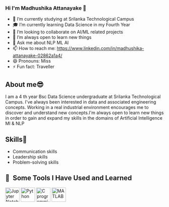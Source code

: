 ### Hi I'm Madhushika Attanayake 👋


                                                                                                               
- 🔭 I’m currently studying at Srilanka Technological Campus
- 🎓 I’m currently learning Data Science in my Fourth Year
- 👯 I’m looking to collaborate on AI/ML related projects
- 🤔 I’m always open to learn new things
- 💬 Ask me about NLP ML  AI
- 📫 How to reach me: https://www.linkedin.com/in/madhushika-attanayake-02862a1a4/
- 😄 Pronouns: Miss
- ⚡ Fun fact: Traveller

## About me😎

I am a 4 th year Bsc Data Science undergraduate at Srilanka Technological Campus. I've always been interested in data and associated engineering concepts. Working in a real industrial environment encourages me to discover and understand new concepts.I'm always open to learn new things in order to gain and expand my skills in the domains of Artificial Intelligence Ml & NLP

## Skills💪

- Communication skills
- Leadership skills
- Problem-solving skills

<h2> 🚀 &nbsp;Some Tools I Have Used and Learned</h2>
<p align="left">
<img src="https://cdn.jsdelivr.net/gh/devicons/devicon/icons/jupyter/jupyter-original.svg" alt="Jupyter Notebook" width="45" height="45"/>
<img src="https://cdn.jsdelivr.net/gh/devicons/devicon/icons/python/python-original.svg" alt="Python" width="45" height="45"/>
<img src="https://cdn.jsdelivr.net/gh/devicons/devicon/icons/c/c-original.svg" alt="C programming language" width="45" height="45"/>
<img src="https://cdn.jsdelivr.net/gh/devicons/devicon/icons/matlab/matlab-original.svg" alt="MATLAB" width="45" height="45"/>
</p>


